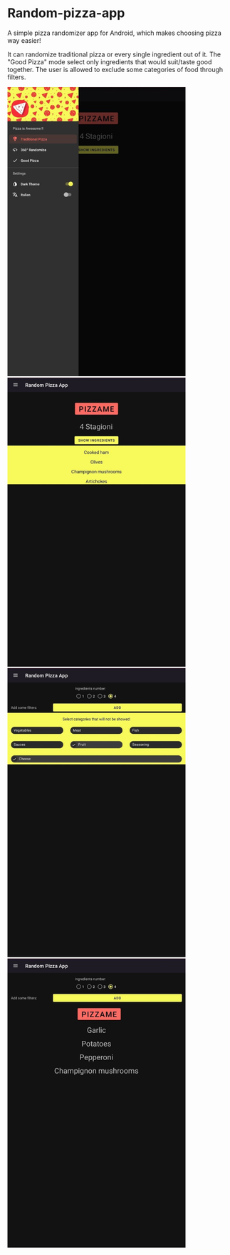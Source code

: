 # Random-pizza-app
A simple pizza randomizer app for Android, which makes choosing pizza way easier!

It can randomize traditional pizza or every single ingredient out of it.
The "Good Pizza" mode select only ingredients that would suit/taste good together.
The user is allowed to exclude some categories of food through filters.


<img src="1.jpg" alt="drawing" width="400"/> <img src="2.jpg" alt="drawing" width="400"/>
<img src="3.jpg" alt="drawing" width="400"/> <img src="4.jpg" alt="drawing" width="400"/>
